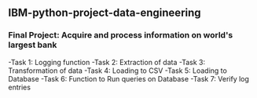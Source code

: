 ## IBM-python-project-data-engineering

### Final Project: Acquire and process information on world's largest bank

-Task 1: Logging function
-Task 2: Extraction of data
-Task 3: Transformation of data
-Task 4: Loading to CSV
-Task 5: Loading to Database
-Task 6: Function to Run queries on Database
-Task 7: Verify log entries
